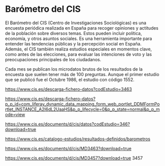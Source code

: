 # Barómetro del CIS

El Barómetro del CIS (Centro de Investigaciones Sociológicas) es una encuesta periódica realizada en España para recoger opiniones y actitudes de la población sobre diversos temas. Estos pueden incluir política, economía, y otros asuntos sociales. Es una herramienta importante para entender las tendencias públicas y la percepción social en España. Además, el CIS también realiza estudios especiales en momentos clave, como antes de las elecciones, para evaluar las intenciones de voto y las preocupaciones principales de los ciudadanos.

Cada mes se publican los microdatos brutos de los resultados de la encuesta que suelen tener más de 100 preguntas. Aunque el primer estudio que se publicó fue el Octubre 1986, el estudio con código 1552. 

https://www.cis.es/descarga-fichero-datos?codEstudio=3463

https://www.cis.es/descarga-fichero-datos?p_p_id=com_liferay_dynamic_data_mapping_form_web_portlet_DDMFormPortlet_INSTANCE_A2I6dL2UaaHS&p_p_lifecycle=0&p_p_state=normal&p_p_mode=view

https://www.cis.es/documents/d/cis/datos?codEstudio=346?download=true

https://www.cis.es/catalogo-estudios/resultados-definidos/barometros


https://www.cis.es/documents/d/cis/MD3463?download=true

https://www.cis.es/documents/d/cis/MD3457?download=true
3457